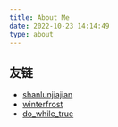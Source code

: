 ```yaml
---
title: About Me
date: 2022-10-23 14:14:49
type: about
---
```


## 友链

- [shanlunjiajian](https://shanlunjiajian.github.io/)
- [winterfrost](https://www.cnblogs.com/winterfrost/)
- [do_while_true](https://www.cnblogs.com/do-while-true/)